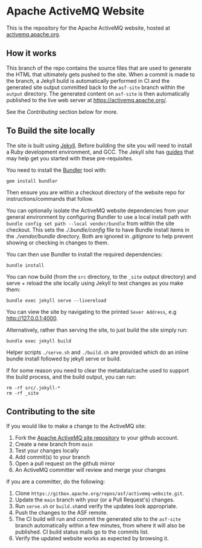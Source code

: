 Apache ActiveMQ Website
=======================

This is the repository for the Apache ActiveMQ website, hosted at [activemq.apache.org](https://activemq.apache.org/).

How it works
------------
This branch of the repo contains the source files that are used to generate the HTML that ultimately gets pushed to the site. When a commit is made to the branch, a Jekyll build is automatically performed in CI and the generated site output committed back to the `asf-site` branch within the `output` directory. The generated content on `asf-site` is then automatically published to the live web server at https://activemq.apache.org/.

See the *Contributing* section below for more.


To Build the site locally
-------------------------

The site is built using [Jekyll](https://jekyllrb.com/). Before building the site you will need to install a Ruby development environment, and GCC. The Jekyll site has [guides](https://jekyllrb.com/docs/installation/#guides) that may help get you started with these pre-requisites.

You need to install the [Bundler](https://bundler.io/) tool with:

    gem install bundler

Then ensure you are within a checkout directory of the website repo for instructions/commands that follow.

You can optionally isolate the ActiveMQ website dependencies from your general environment by configuring Bundler to use a local install path
with `bundle config set path --local vendor/bundle` from within the site checkout. This sets the _./.bundle/config_ file to have Bundle install
items in the _./vendor/bundle_ directory. Both are ignored in _.gitignore_ to help prevent showing or checking in changes to them.

You can then use Bundler to install the required dependencies:

    bundle install

You can now build (from the `src` directory, to the `_site` output directory) and serve + reload the site locally using Jekyll to test changes as you make them:

    bundle exec jekyll serve --livereload

You can view the site by navigating to the printed `Sever Address`, e.g http://127.0.0.1:4000.

Alternatively, rather than serving the site, to just build the site simply run:

    bundle exec jekyll build

Helper scripts `./serve.sh` and `./build.sh` are provided which do an inline bundle install followed by jekyll serve or build.

If for some reason you need to clear the metadata/cache used to support the build process, and the build output, you can run:

    rm -rf src/.jekyll-*
    rm -rf _site


Contributing to the site
------------------------
If you would like to make a change to the ActiveMQ site:

1. Fork the [Apache ActiveMQ site repository](https://github.com/apache/activemq-website) to your github account.
2. Create a new branch from `main`
3. Test your changes locally
4. Add commit(s) to your branch
5. Open a pull request on the github mirror
6. An ActiveMQ committer will review and merge your changes

If you are a committer, do the following:

1. Clone `https://gitbox.apache.org/repos/asf/activemq-website.git`.
2. Update the `main` branch with your (or a Pull Request's) changes.
3. Run `serve.sh` or `build.sh`and verify the updates look appropriate.
4. Push the changes to the ASF remote.
5. The CI build will run and commit the generated site to the `asf-site` branch automatically within a few minutes, from where it will also be published. CI build status mails go to the commits list.
6. Verify the updated website works as expected by browsing it.
